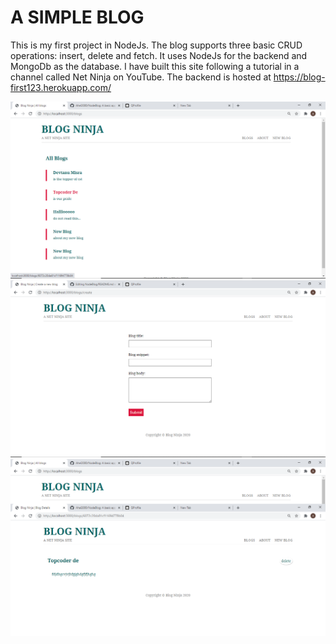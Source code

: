 # A SIMPLE BLOG

This is my first project in NodeJs. The blog supports three basic CRUD operations: insert, delete and fetch. It uses NodeJs for the backend and MongoDb as the database. I have built this site following a tutorial in a channel called Net Ninja on YouTube. The backend is hosted at https://blog-first123.herokuapp.com/

<img src="screenshots/blog1.png"/>
<img src="screenshots/blog4.png"/>
<img src="screenshots/blog2.png"/>

